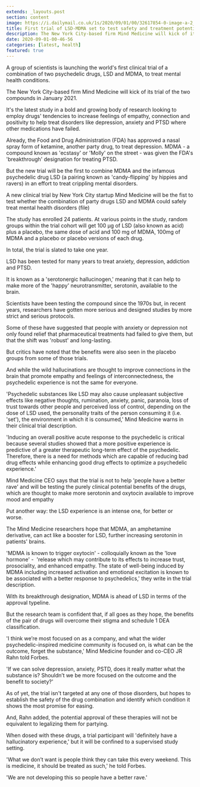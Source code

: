 ```yaml
---
extends: _layouts.post
section: content
image: https://i.dailymail.co.uk/1s/2020/09/01/00/32617854-0-image-a-2_1598916670601.jpg 
title: First trial of LSD-MDMA set to test safety and treatment potential 
description: The New York City-based firm Mind Medicine will kick of its trial of the two compounds in January 2021, testing the safety and treatment potential of the two hallucinogenic drugs in 24 subjects. 
date: 2020-09-01-00-46-56 
categories: [latest, health] 
featured: true 
--- 
```

A group of scientists is launching the world's first clinical trial of a combination of two psychedelic drugs, LSD and MDMA, to treat mental health conditions. 

The New York City-based firm Mind Medicine will kick of its trial of the two compounds in January 2021. 

It's the latest study in a bold and growing body of research looking to employ drugs' tendencies to increase feelings of empathy, connection and positivity to help treat disorders like depression, anxiety and PTSD where other medications have failed. 

Already, the Food and Drug Administration (FDA) has approved a nasal spray form of ketamine, another party drug, to treat depression. MDMA - a compound known as 'ecstasy' or 'Molly' on the street - was given the FDA's 'breakthrough' designation for treating PTSD. 

But the new trial will be the first to combine MDMA and the infamous psychedelic drug LSD (a pairing known as 'candy-flipping' by hippies and ravers) in an effort to treat crippling mental disorders. 

A new clinical trial by New York City startup Mind Medicine will be the fist to test whether the combination of party drugs LSD and MDMA could safely treat mental health disorders (file) 

The study has enrolled 24 patients. At various points in the study, random groups within the trial cohort will get 100 μg of LSD (also known as acid) plus a placebo, the same dose of acid and 100 mg of MDMA, 100mg of MDMA and a placebo or placebo versions of each drug. 

In total, the trial is slated to take one year. 

LSD has been tested for many years to treat anxiety, depression, addiction and PTSD. 

It is known as a 'serotonergic hallucinogen,' meaning that it can help to make more of the 'happy' neurotransmitter, serotonin, available to the brain. 

Scientists have been testing the compound since the 1970s but, in recent years, researchers have gotten more serious and designed studies by more strict and serious protocols. 

Some of these have suggested that people with anxiety or depression not only found relief that pharmaceutical treatments had failed to give them, but that the shift was 'robust' and long-lasting. 

But critics have noted that the benefits were also seen in the placebo groups from some of those trials. 

And while the wild hallucinations are thought to improve connections in the brain that promote empathy and feelings of interconnectedness, the psychedelic experience is not the same for everyone. 

'Psychedelic substances like LSD may also cause unpleasant subjective effects like negative thoughts, rumination, anxiety, panic, paranoia, loss of trust towards other people and perceived loss of control, depending on the dose of LSD used, the personality traits of the person consuming it (i.e. 'set'), the environment in which it is consumed,' Mind Medicine warns in their clinical trial description. 

'Inducing an overall positive acute response to the psychedelic is critical because several studies showed that a more positive experience is predictive of a greater therapeutic long-term effect of the psychedelic. Therefore, there is a need for methods which are capable of reducing bad drug effects while enhancing good drug effects to optimize a psychedelic experience.'

Mind Medicine CEO says that the trial is not to help 'people have a better rave' and will be testing the purely clinical potential benefits of the drugs, which are thought to make more serotonin and oxytocin available to improve mood and empathy 

Put another way: the LSD experience is an intense one, for better or worse.   

The Mind Medicine researchers hope that MDMA, an amphetamine derivative, can act like a booster for LSD, further increasing serotonin in patients' brains. 

'MDMA is known to trigger oxytocin' - colloquially known as the 'love hormone' -  'release which may contribute to its effects to increase trust, prosociality, and enhanced empathy. The state of well-being induced by MDMA including increased activation and emotional excitation is known to be associated with a better response to psychedelics,' they write in the trial description. 

With its breakthrough designation, MDMA is ahead of LSD in terms of the approval typeline. 

But the research team is confident that, if all goes as they hope, the benefits of the pair of drugs will overcome their stigma and schedule 1 DEA classification. 

'I think we’re most focused on as a company, and what the wider psychedelic-inspired medicine community is focused on, is what can be the outcome, forget the substance,' Mind Medicine founder and co-CEO JR Rahn told Forbes. 

'If we can solve depression, anxiety, PSTD, does it really matter what the substance is? Shouldn’t we be more focused on the outcome and the benefit to society?' 

As of yet, the trial isn't targeted at any one of those disorders, but hopes to establish the safety of the drug combination and identify which condition it shows the most promise for easing. 

And, Rahn added, the potential approval of these therapies will not be equivalent to legalizing them for partying.   

When dosed with these drugs, a trial participant will 'definitely have a hallucinatory experience,' but it will be confined to a supervised study setting. 

'What we don’t want is people think they can take this every weekend. This is medicine, it should be treated as such,' he told Forbes. 

'We are not developing this so people have a better rave.'  

